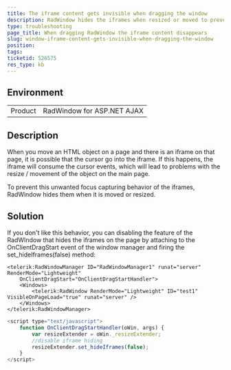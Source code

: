 ```yaml
---
title: The iframe content gets invisible when dragging the window
description: RadWindow hides the iframes when resized or moved to prevent problems with the built-in events capturing of the iframes.
type: troubleshooting
page_title: When dragging RadWindow the iframe content disappears
slug: window-iframe-content-gets-invisible-when-dragging-the-window
position: 
tags: 
ticketid: 526575
res_type: kb
---
```


## Environment
<table>
	<tbody>
		<tr>
			<td>Product</td>
			<td>RadWindow for ASP.NET AJAX</td>
		</tr>
	</tbody>
</table>


## Description
When you move an HTML object on a page and there is an iframe on that page, it is possible that the cursor go into the iframe. If this happens, the iframe will consume the cursor events, which will lead to problems with the resize / movement of the object on the main page.

To prevent this unwanted focus capturing behavior of the iframes, RadWindow hides them when it is moved or resized.

## Solution
If you don't like this behavior, you can disabling the feature of the RadWIndow that hides the iframes on the page by attaching to the OnClientDragStart event of the window manager and firing the set_hideIframes(false) method:

````ASPNET
<telerik:RadWindowManager ID="RadWindowManager1" runat="server" RenderMode="Lightweight"
    OnClientDragStart="OnClientDragStartHandler">
    <Windows>
        <telerik:RadWindow RenderMode="Lightweight" ID="test1"  VisibleOnPageLoad="true" runat="server" />
    </Windows>
</telerik:RadWindowManager>
````

````JavaScript
<script type="text/javascript">
    function OnClientDragStartHandler(oWin, args) {
        var resizeExtender = oWin._resizeExtender;
        //disable iframe hiding
        resizeExtender.set_hideIframes(false);
    }
</script>
````

